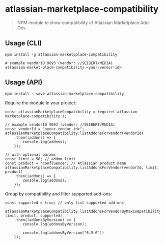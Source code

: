# atlassian-marketplace-compatibility

> NPM module to show compatibility of Atlassian Marketplace Add-Ons. 

## Usage (CLI)

    npm install -g atlassian-marketpplace-compatibility
    
    # example vendorID 9093 (vendor: //SEIBERT/MEDIA) 
    atlassian-market-place-compatibility <your-vendor-id>

## Usage (API)


    npm install --save atlassian-marketplace-compatibility


Require the module in your project:

    const atlassianMarketplaceCompatibility = require('atlassian-marketplace-compatibility');
    
    // example vendorID 9093 (vendor: //SEIBERT/MEDIA) 
    const vendorId = "<your-vendor-id>";
    atlassianMarketplaceCompatibility.listAddonsForVendor(vendorId)
        .then((addons) => {
            console.log(addons);
        });

    // with optional params
    const limit = 50; // addon limit
    const product = "confluence"; // Atlassian product name
    atlassianMarketplaceCompatibility.listAddonsForVendor(vendorId, limit, product)
        .then((addons) => {
            console.log(addons);
        });


Group by compatibility and filter supported add-ons:

    const supported = true; // only list supported add-ons
    
    atlassianMarketplaceCompatibility.listAddonsForVendorByMaxCompatibility(vendorId, limit, product, supported)
        .then((addonsByVersion) => {
            console.log(addonsByVersion);
            
            console.log(addonsByVersion["6.5.0"])
        });
